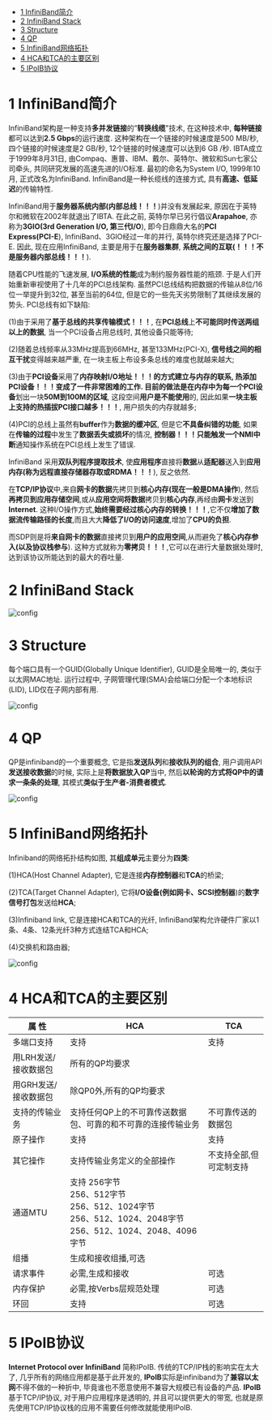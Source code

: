 
<!-- @import "[TOC]" {cmd="toc" depthFrom=1 depthTo=6 orderedList=false} -->

<!-- code_chunk_output -->

* [1 InfiniBand简介](#1-infiniband简介)
* [2 InfiniBand Stack](#2-infiniband-stack)
* [3 Structure](#3-structure)
* [4 QP](#4-qp)
* [5 InfiniBand网络拓扑](#5-infiniband网络拓扑)
* [4 HCA和TCA的主要区别](#4-hca和tca的主要区别)
* [5 IPoIB协议](#5-ipoib协议)

<!-- /code_chunk_output -->

# 1 InfiniBand简介

InfiniBand架构是一种支持**多并发链接**的”**转换线缆**"技术, 在这种技术中, **每种链接**都可以达到**2.5 Gbps**的运行速度. 这种架构在一个链接的时候速度是500 MB/秒, 四个链接的时候速度是2 GB/秒, 12个链接的时候速度可以达到6 GB /秒. IBTA成立于1999年8月31日, 由Compaq、惠普、IBM、戴尔、英特尔、微软和Sun七家公司牵头, 共同研究发展的高速先进的I/O标准. 最初的命名为System I/O, 1999年10月, 正式改名为InfiniBand. InfiniBand是一种长缆线的连接方式, 具有**高速、低延迟**的传输特性. 

InfiniBand用于**服务器系统内部(内部总线！！！**)并没有发展起来, 原因在于英特尔和微软在2002年就退出了IBTA. 在此之前, 英特尔早已另行倡议**Arapahoe**, 亦称为**3GIO(3rd Generation I/O, 第三代I/O**), 即今日鼎鼎大名的**PCI Express(PCI\-E**), InfiniBand、3GIO经过一年的并行, 英特尔终究还是选择了PCI\-E. 因此, 现在应用InfiniBand, 主要是用于在**服务器集群**, **系统之间的互联(！！！不是服务器内部总线！！！**).  

随着CPU性能的飞速发展, **I/O系统的性能**成为制约服务器性能的瓶颈. 于是人们开始重新审视使用了十几年的PCI总线架构. 虽然PCI总线结构把数据的传输从8位/16位一举提升到32位, 甚至当前的64位, 但是它的一些先天劣势限制了其继续发展的势头. PCI总线有如下缺陷: 

(1)由于采用了**基于总线的共享传输模式！！！**, 在**PCI总线**上**不可能同时传送两组以上的数据**, 当一个PCI设备占用总线时, 其他设备只能等待; 

(2)随着总线频率从33MHz提高到66MHz, 甚至133MHz(PCI-X), **信号线之间的相互干扰**变得越来越严重, 在一块主板上布设多条总线的难度也就越来越大; 

(3)由于**PCI设备**采用了**内存映射I/O地址！！！**的方式建立与内存的联系, **热添加PCI设备！！！**变成了一件非常困难的工作. 目前的做法是**在内存中**为**每一个PCI设备**划出一块**50M到100M的区域**, 这段空间**用户是不能使用**的, 因此如果**一块主板上支持的热插拔PCI接口越多！！！**, 用户损失的内存就越多; 

(4)PCI的总线上虽然有**buffer**作为**数据的缓冲区**, 但是它**不具备纠错的功能**, 如果在**传输的过程**中发生了**数据丢失或损坏**的情况, **控制器！！！**只能触发一个**NMI中断**通知操作系统在PCI总线上发生了错误. 

InfiniBand 采用**双队列程序提取技术**, 使**应用程序**直接将**数据**从**适配器**送入到**应用内存(称为远程直接存储器存取或RDMA！！！**), 反之依然. 

在**TCP/IP协议**中,来自**网卡的数据**先拷贝到**核心内存(现在一般是DMA操作**), 然后**再拷贝到应用存储空间**,或从**应用空间将数据**拷贝到**核心内存**,再经由**网卡**发送到**Internet**. 这种I/O操作方式,**始终需要经过核心内存的转换！！！**,它不仅**增加了数据流传输路径的长度**,而且大大**降低了I/O的访问速度**,增加了**CPU的负担**. 

而SDP则是将**来自网卡的数据**直接拷贝到**用户的应用空间**,从而避免了**核心内存参入(以及协议栈参与**). 这种方式就称为**零拷贝！！！**,它可以在进行大量数据处理时,达到该协议所能达到的最大的吞吐量. 

# 2 InfiniBand Stack

![config](./images/1.png)

# 3 Structure

每个端口具有一个GUID(Globally Unique Identifier), GUID是全局唯一的, 类似于以太网MAC地址. 运行过程中, 子网管理代理(SMA)会给端口分配一个本地标识(LID), LID仅在子网内部有用. 

![config](./images/2.png)

# 4 QP

QP是infiniband的一个重要概念, 它是指**发送队列**和**接收队列的组合**, 用户调用API**发送接收数据**的时候, 实际上是**将数据放入QP**当中, 然后**以轮询的方式将QP中的请求一条条的处理**, 其模式**类似于生产者\-消费者模式**. 

![config](./images/3.jpg)

# 5 InfiniBand网络拓扑

Infiniband的网络拓扑结构如图, 其**组成单元**主要分为**四类**: 

(1)HCA(Host Channel Adapter), 它是连接**内存控制器**和**TCA**的桥梁; 

(2)TCA(Target Channel Adapter), 它将**I/O设备(例如网卡、SCSI控制器**)的**数字信号打包**发送给**HCA**; 

(3)Infiniband link, 它是连接HCA和TCA的光纤, InfiniBand架构允许硬件厂家以1条、4条、12条光纤3种方式连结TCA和HCA; 

(4)交换机和路由器; 

![config](./images/4.jpg)

# 4 HCA和TCA的主要区别

|属 性|HCA|TCA|
|--|--|--|
|多端口支持|支持|支持
|用LRH发送/接收数据包|所有的QP均要求||	
|用GRH发送/接收数据包|除QP0外,所有的QP均要求||	 
|支持的传输业务|支持任何QP上的不可靠传送数据包、可靠的和不可靠的连接传输业务|不可靠传送的数据包|
|原子操作|支持|支持|
|其它操作|支持传输业务定义的全部操作|不支持全部,但可定制支持|
|通道MTU|支持 256字节<br>256、512字节<br>256、512、1024字节<br>256、512、1024、2048字节<br>256、512、1024、2048、4096字节 
|组播|生成和接收组播,可选|| 
|请求事件|必需,生成和接收|可选|
|内存保护|必需,按Verbs层规范处理|可选|
|环回|支持|可选|

# 5 IPoIB协议

**Internet Protocol over InfiniBand** 简称IPoIB. 传统的TCP/IP栈的影响实在太大了, 几乎所有的网络应用都是基于此开发的, **IPoIB**实际是infiniband为了**兼容以太网**不得不做的一种折中, 毕竟谁也不愿意使用不兼容大规模已有设备的产品. **IPoIB**基于TCP/IP协议, 对于用户应用程序是透明的, 并且可以提供更大的带宽,  也就是原先使用TCP/IP协议栈的应用不需要任何修改就能使用IPoIB. 
 